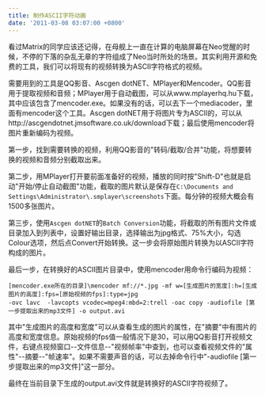 ```yaml
---
title: 制作ASCII字符动画
date: '2011-03-08 03:07:00 +0800'
---
```

看过Matrix的同学应该还记得，在母舰上一直在计算的电脑屏幕在Neo觉醒的时候，不停的下落的杂乱无章的字符组成了Neo当时所处的场景。其实利用开源和免费的工具，我们可以将现有的视频转换为ASCII字符格式的视频。

需要用到的工具是QQ影音、Ascgen dotNET、MPlayer和Mencoder。QQ影音用于提取视频和音频；MPlayer用于自动截图，可以从www.mplayerhq.hu下载，其中应该包含了mencoder.exe。如果没有的话，可以去下一个mediacoder，里面有mencoder这个工具。Ascgen dotNET用于将图片专为ASCII的，可以从http://ascgendotnet.jmsoftware.co.uk/download下载；最后使用mencoder将图片重新编码为视频。

第一步，找到需要转换的视频，利用QQ影音的"转码/截取/合并"功能，将想要转换的视频和音频分别截取出来。

第二步，用MPlayer打开要前面准备好的视频，播放的同时按"Shift-D"也就是启动"开始/停止自动截图"功能，截取的图片默认是保存在`C:\Documents and Settings\Administrator\.smplayer\screenshots`下面。每分钟的视频大概会有1500多张图片。

第三步，使用`Ascgen dotNET`的`Batch Conversion`功能，将截取的所有图片文件或目录加入到列表中，设置好输出目录，选择输出为jpg格式、75%大小，勾选Colour选项，然后点Convert开始转换。这一步会将原始图片转换为以ASCII字符构成的图片。

最后一步，在转换好的ASCII图片目录中，使用mencoder用命令行编码为视频：
```
[mencoder.exe所在的目录]\mencoder mf://*.jpg -mf w=[生成图片的宽度]:h=[生成图片的高度]:fps=[原始视频的fps]:type=jpg
-ovc lavc  -lavcopts vcodec=mpeg4:mbd=2:trell -oac copy -audiofile [第一步提取出来的mp3文件] -o output.avi
```
其中"生成图片的高度和宽度"可以从查看生成的图片的属性，在"摘要"中有图片的高度和宽度信息。原始视频的fps值一般情况下是30，可以用QQ影音打开视频文件，右键点视频窗口--文件信息--"视频帧率"中查到，也可以查看视频文件的"属性"--摘要--"帧速率"。如果不需要声音的话，可以去掉命令行中"-audiofile [第一步提取出来的mp3文件]"这一部分。

最终在当前目录下生成的output.avi文件就是转换好的ASCII字符视频了。


